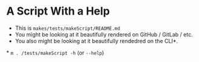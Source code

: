 # A Script With a Help

- This is `makes/tests/makeScript/README.md`
- You might be looking at it beautifully rendered on GitHub / GitLab / etc.
- You also might be looking at it beautifully rendedred on the CLI\*.

\* `m . /tests/makeScript -h` (or `--help`)
